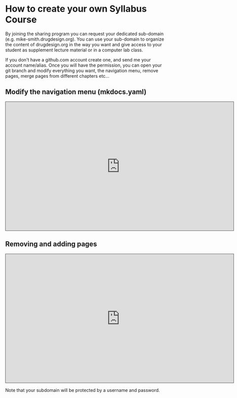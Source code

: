 # How to create your own Syllabus Course

By joining the sharing program you can request your dedicated sub-domain (e.g. mike-smith.drugdesign.org). You can use your sub-domain to organize the content of drugdesign.org in the way you want and give access to your student as supplement lecture material or in a computer lab class. 

If you don't have a github.com account create one, and send me your account name/alias. 
Once you will have the permission, you can open your git branch and modify everything you want, the navigation menu, remove pages, merge pages from different chapters etc...

## Modify the navigation menu (mkdocs.yaml)

<iframe src="https://pro.panopto.com/Panopto/Pages/Embed.aspx?tid=bdcdc477-1d61-4ee3-be26-af48016dc6f2&autoplay=false&offerviewer=true&showtitle=false&showbrand=false&captions=false&interactivity=all" height="405" width="720" style="border: 1px solid #464646;" allowfullscreen allow="autoplay"></iframe>

## Removing and adding pages

<iframe src="https://pro.panopto.com/Panopto/Pages/Embed.aspx?tid=1d8f2986-f357-4280-9827-af49007ae2e6&autoplay=false&offerviewer=true&showtitle=true&showbrand=true&captions=false&interactivity=all" height="405" width="720" style="border: 1px solid #464646;" allowfullscreen allow="autoplay"></iframe>

Note that your subdomain will be protected by a username and password.

